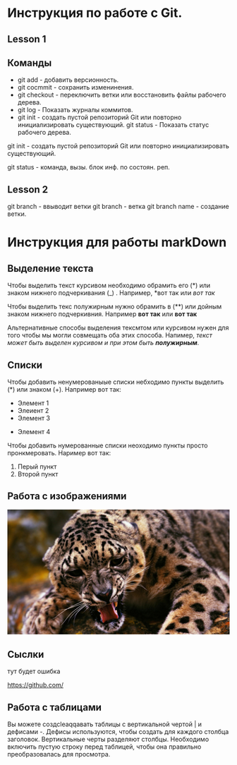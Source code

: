 #  Инструкция по работе с Git.

## Lesson 1

## Команды

* git add - добавить версионность.
* git cocmmit - сохранить изменинения.
* git checkout - переключить ветки или восстановить файлы рабочего дерева.
* git log - Показать журналы коммитов.
* git init - создать пустой репозиторий Git или повторно инициализировать существующий.
git status - Показать статус рабочего дерева.

git init - создать пустой репозиторий Git или повторно инициализировать существующий.

git status - команда, вызы. блок инф. по состоян. реп.
## Lesson 2
git branch - ввыводит ветки
git branch - ветка
git branch name - создание ветки.

# Инструкция для работы   markDown
## Выделение текста
Чтобы выделить текст курсивом необходимо обрамить его (*) или знаком нижнего подчеркивания (_) . Например, *вот так или _вот так_

Чтобы выделить текс полужирным нужно обрамить в (**) или дойным знаком нижнего подчеркивния. Например **вот так** или __вот так__

Альтернативные способы выделения тексмтом или курсивом нужен для того чтобы мы могли совмещать оба этих способа. Напимер, _текст  может быть выделен курсивом и при этом быть **полужирным**_.
## Списки

Чтобы добавить ненумерованыые списки небходимо пункты выделить (*) или знаком (+).
Например вот так:
* Элемент 1
* Элеиент 2
* Элемент 3
+ Элемент 4 

Чтобы добавить нумерованные списки неоходимо пункты просто пронкмеровать.
Наример вот так:
1. Перый пункт
2. Второй пункт

## Работа с изображениями
![alt text](leo.jpeg)
## Сыслки
тут будет ошибка

https://github.com/

## Работа с таблицами
Вы можете создcleaqqавать таблицы с вертикальной чертой | и дефисами -. Дефисы используются, чтобы создать для каждого столбца заголовок. Вертикальные черты разделяют столбцы. Необходимо включить пустую строку перед таблицей, чтобы она правильно преобразовалась для просмотра.
